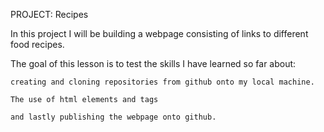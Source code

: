 PROJECT: Recipes

In this project I will be building a webpage consisting of links to different food recipes. 

The goal of this lesson is to test the skills I have learned so far about:


    creating and cloning repositories from github onto my local machine.

    The use of html elements and tags

    and lastly publishing the webpage onto github.